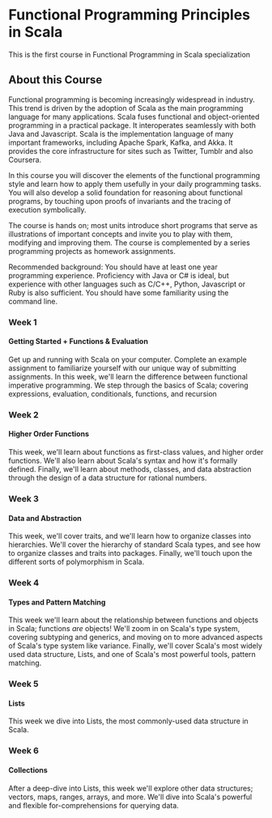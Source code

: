 # Functional Programming Principles in Scala

This is the first course in Functional Programming in Scala specialization


## About this Course

Functional programming is becoming increasingly widespread in industry. This trend is driven by the adoption of Scala as the main programming language for many applications. Scala fuses functional and object-oriented programming in a practical package. It interoperates seamlessly with both Java and Javascript. Scala is the implementation language of many important frameworks, including Apache Spark, Kafka, and Akka. It provides the core infrastructure for sites such as Twitter, Tumblr and also Coursera.

In this course you will discover the elements of the functional programming style and learn how to apply them usefully in your daily programming tasks. You will also develop a solid foundation for reasoning about functional programs, by touching upon proofs of invariants and the tracing of execution symbolically.

The course is hands on; most units introduce short programs that serve as illustrations of important concepts and invite you to play with them, modifying and improving them. The course is complemented by a series programming projects as homework assignments.

Recommended background: You should have at least one year programming experience. Proficiency with Java or C# is ideal, but experience with other languages such as C/C++, Python, Javascript or Ruby is also sufficient. You should have some familiarity using the command line.

### Week 1

#### Getting Started + Functions & Evaluation
Get up and running with Scala on your computer. Complete an example assignment to familiarize yourself with our unique way of submitting assignments. In this week, we'll learn the difference between functional imperative programming. We step through the basics of Scala; covering expressions, evaluation, conditionals, functions, and recursion

### Week 2
#### Higher Order Functions
This week, we'll learn about functions as first-class values, and higher order functions. We'll also learn about Scala's syntax and how it's formally defined. Finally, we'll learn about methods, classes, and data abstraction through the design of a data structure for rational numbers.

### Week 3
#### Data and Abstraction
This week, we'll cover traits, and we'll learn how to organize classes into hierarchies. We'll cover the hierarchy of standard Scala types, and see how to organize classes and traits into packages. Finally, we'll touch upon the different sorts of polymorphism in Scala.

### Week 4
#### Types and Pattern Matching
This week we'll learn about the relationship between functions and objects in Scala; functions *are* objects! We'll zoom in on Scala's type system, covering subtyping and generics, and moving on to more advanced aspects of Scala's type system like variance. Finally, we'll cover Scala's most widely used data structure, Lists, and one of Scala's most powerful tools, pattern matching.

### Week 5
#### Lists
This week we dive into Lists, the most commonly-used data structure in Scala.

### Week 6
#### Collections
After a deep-dive into Lists, this week we'll explore other data structures; vectors, maps, ranges, arrays, and more. We'll dive into Scala's powerful and flexible for-comprehensions for querying data.

